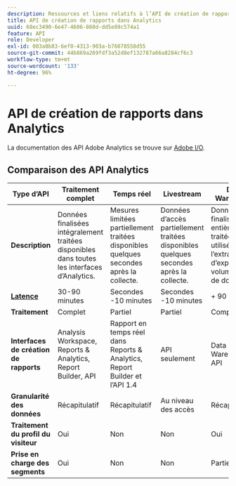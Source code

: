 ```yaml
---
description: Ressources et liens relatifs à l’API de création de rapports.
title: API de création de rapports dans Analytics
uuid: 68ec3490-6e47-4606-860d-dd5e89c574a1
feature: API
role: Developer
exl-id: 003a8b83-6ef0-4313-903a-b76078558d55
source-git-commit: 44b869a269fdf3a52d8ef132787a66a8284cf6c3
workflow-type: tm+mt
source-wordcount: '133'
ht-degree: 96%

---
```


# API de création de rapports dans Analytics

La documentation des API Adobe Analytics se trouve sur [Adobe I/O](https://developer.adobe.com/analytics-apis/docs/2.0/).

## Comparaison des API Analytics

| **Type d’API** | **Traitement complet** | **Temps réel** | **Livestream** | **Data Warehouse** |
| --- | --- | --- | --- | --- |
| **Description** | Données finalisées intégralement traitées disponibles dans toutes les interfaces d’Analytics. | Mesures limitées partiellement traitées disponibles quelques secondes après la collecte. | Données d’accès partiellement traitées disponibles quelques secondes après la collecte. | Données finalisées entièrement traitées utilisées pour l’extraction d’exportations volumineuses de données. |
| [**Latence**](/help/technotes/latency.md) | 30-90 minutes | Secondes -10 minutes | Secondes -10 minutes | + 90 minutes |
| **Traitement** | Complet | Partiel | Partiel | Complet |
| **Interfaces de création de rapports** | Analysis Workspace, Reports &amp; Analytics, Report Builder, API | Rapport en temps réel dans Reports &amp; Analytics, Report Builder et lʼAPI 1.4 | API seulement | Data Warehouse, API |
| **Granularité des données** | Récapitulatif | Récapitulatif | Au niveau des accès | Récapitulatif |
| **Traitement du profil du visiteur** | Oui | Non | Non | Oui |
| **Prise en charge des segments** | Oui | Non | Non | Partiel |
